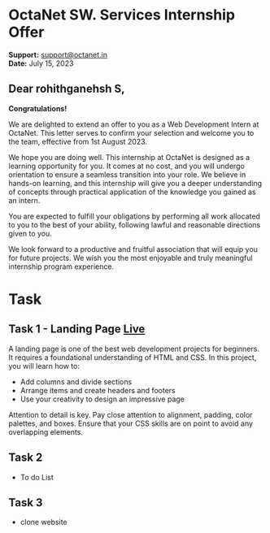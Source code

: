 # OctaNet SW. Services Internship Offer

**Support:** support@octanet.in  
 **Date:** July 15, 2023  

## Dear rohithganehsh S,

**Congratulations!**

We are delighted to extend an offer to you as a Web Development Intern at OctaNet. This letter serves to confirm your selection and welcome you to the team, effective from 1st August 2023.

We hope you are doing well. This internship at OctaNet is designed as a learning opportunity for you. It comes at no cost, and you will undergo orientation to ensure a seamless transition into your role. We believe in hands-on learning, and this internship will give you a deeper understanding of concepts through practical application of the knowledge you gained as an intern.

You are expected to fulfill your obligations by performing all work allocated to you to the best of your ability, following lawful and reasonable directions given to you.

We look forward to a productive and fruitful association that will equip you for future projects. We wish you the most enjoyable and truly meaningful internship program experience.

# Task 

## Task 1 - Landing Page [Live](https://landing-page2-adv.netlify.app/)

A landing page is one of the best web development projects for beginners. It requires a foundational understanding of HTML and CSS. In this project, you will learn how to:

- Add columns and divide sections
- Arrange items and create headers and footers
- Use your creativity to design an impressive page

Attention to detail is key. Pay close attention to alignment, padding, color palettes, and boxes. Ensure that your CSS skills are on point to avoid any overlapping elements.

## Task 2

- To do List

## Task 3
- clone website
